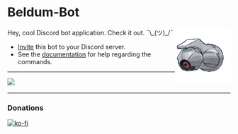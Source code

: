 # Beldum-Bot
<img src="https://raw.githubusercontent.com/Tony120914/Beldum-Bot/main/images/avatar-animated-shiny-beldum.gif" width=25% align="right">

Hey, cool Discord bot application. Check it out. ¯\\\_(ツ)_/¯
- [Invite](https://discord.com/oauth2/authorize?client_id=454764425090433034) this bot to your Discord server.
- See the [documentation](https://tony120914.github.io/beldum-bot-site/) for help regarding the commands.

---

<img src="https://top.gg/api/widget/454764425090433034.svg">

---

### Donations
[![ko-fi](https://ko-fi.com/img/githubbutton_sm.svg)](https://ko-fi.com/E1E06BU7C)
